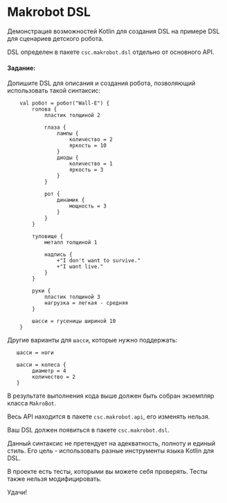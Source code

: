 # Makrobot DSL

Демонстрация возможностей Kotlin для создания DSL на примере DSL для сценариев детского робота.

DSL определен в пакете `csc.makrobot.dsl` отдельно от основного API.

#### Задание:

Допишите DSL для описания и создания робота, позволяющий использовать такой синтаксис:

```
    val робот = робот("Wall-E") {
        голова {
            пластик толщиной 2

            глаза {
                лампы {
                    количество = 2
                    яркость = 10
                }
                диоды {
                    количество = 1
                    яркость = 3
                }
            }

            рот {
                динамик {
                    мощность = 3
                }
            }
        }

        туловище {
            металл толщиной 1

            надпись {
                +"I don't want to survive."
                +"I want live."
            }
        }

        руки {
            пластик толщиной 3
            нагрузка = легкая - средняя
        }

        шасси = гусеницы шириной 10
    }
```

Другие варианты для `шасси`, которые нужно поддержать:
```
   шасси = ноги
   
   шасси = колеса {
        диаметр = 4
        количество = 2
   }
```

В результате выполнения кода выше должен быть собран экземпляр класса `MakroBot`.

Весь API находится в пакете `csc.makrobot.api`, его изменять нельзя.

Ваш DSL должен появиться в пакете `csc.makrobot.dsl`.

Данный синтаксис не претендует на адекватность, полноту и единый стиль.
Его цель - использовать разные инструменты языка Kotlin для DSL.

В проекте есть тесты, которыми вы можете себя проверять.
Тесты также нельзя модифицировать.

Удачи!

